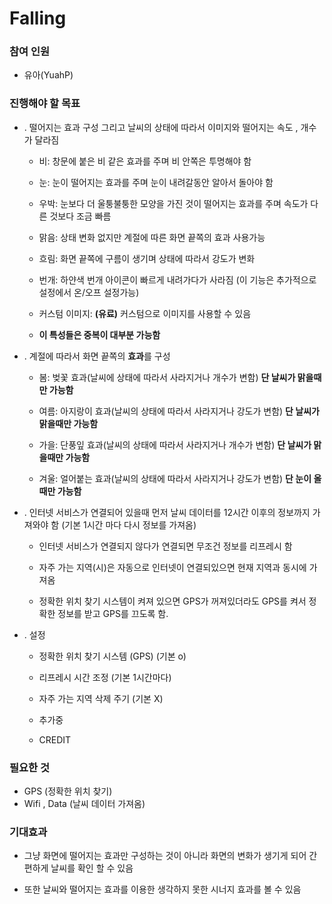 # Falling

### 참여 인원

* 유아(YuahP)

### 진행해야 할 목표 

* . 떨어지는 효과 구성 그리고 날씨의 상태에 따라서 이미지와 떨어지는 속도 , 개수가 달라짐

  * 비: 창문에 붙은 비 같은 효과를 주며 비 안쪽은 투명해야 함
  
  * 눈: 눈이 떨어지는 효과를 주며 눈이 내려갈동안 알아서 돌아야 함
  
  * 우박: 눈보다 더 울퉁불퉁한 모양을 가진 것이 떨어지는 효과를 주며 속도가 다른 것보다 조금 빠름
  
  * 맑음: 상태 변화 없지만 계절에 따른 화면 끝쪽의 효과 사용가능
  
  * 흐림: 화면 끝쪽에 구름이 생기며 상태에 따라서 강도가 변화
  
  * 번개: 하얀색 번개 아이콘이 빠르게 내려가다가 사라짐 (이 기능은 추가적으로 설정에서 온/오프 설정가능)
  
  * 커스텀 이미지: **(유료)** 커스텀으로 이미지를 사용할 수 있음
  
  * **이 특성들은 중복이 대부분 가능함**
  
* . 계절에 따라서 화면 끝쪽의 **효과**를 구성

  * 봄: 벚꽃 효과(날씨에 상태에 따라서 사라지거나 개수가 변함) **단 날씨가 맑을때만 가능함**
  
  * 여름: 아지랑이 효과(날씨의 상태에 따라서 사라지거나 강도가 변함) **단 날씨가 맑을때만 가능함**
  
  * 가을: 단풍잎 효과(날씨의 상태에 따라서 사라지거나 개수가 변함) **단 날씨가 맑을때만 가능함**
  
  * 겨울: 얼어붙는 효과(날씨의 상태에 따라서 사라지거나 강도가 변함) **단 눈이 올때만 가능함**
  
* . 인터넷 서비스가 연결되어 있을때 먼저 날씨 데이터를 12시간 이후의 정보까지 가져와야 함 (기본 1시간 마다 다시 정보를 가져옴)

  * 인터넷 서비스가 연결되지 않다가 연결되면 무조건 정보를 리프레시 함
  
  * 자주 가는 지역(시)은 자동으로 인터넷이 연결되있으면 현재 지역과 동시에 가져옴
  
  * 정확한 위치 찾기 시스템이 켜져 있으면 GPS가 꺼져있더라도 GPS를 켜서 정확한 정보를 받고 GPS를 끄도록 함.
  
* . 설정
  * 정확한 위치 찾기 시스템 (GPS) (기본 o)
  * 리프레시 시간 조정 (기본 1시간마다)
  * 자주 가는 지역 삭제 주기 (기본 X)
  * 추가중
  
  * CREDIT
  

### 필요한 것

* GPS (정확한 위치 찾기)
* Wifi , Data (날씨 데이터 가져옴)
  
### 기대효과

* 그냥 화면에 떨어지는 효과만 구성하는 것이 아니라 화면의 변화가 생기게 되어 간편하게 날씨를 확인 할 수 있음

* 또한 날씨와 떨어지는 효과를 이용한 생각하지 못한 시너지 효과를 볼 수 있음
